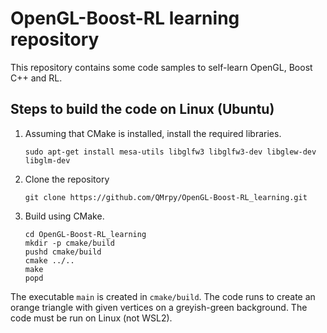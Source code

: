 # OpenGL-Boost-RL learning repository

This repository contains some code samples to self-learn OpenGL, Boost C++ and RL.

## Steps to build the code on Linux (Ubuntu)

1. Assuming that CMake is installed, install the required libraries.
    ```
    sudo apt-get install mesa-utils libglfw3 libglfw3-dev libglew-dev libglm-dev
    ```

2. Clone the repository
    ```
    git clone https://github.com/QMrpy/OpenGL-Boost-RL_learning.git
    ```

3. Build using CMake.
    ```
    cd OpenGL-Boost-RL_learning
    mkdir -p cmake/build
    pushd cmake/build
    cmake ../..
    make
    popd
    ```

The executable `main` is created in `cmake/build`. The code runs to create an orange triangle with given vertices on a greyish-green background. The code must be run on Linux (not WSL2).
